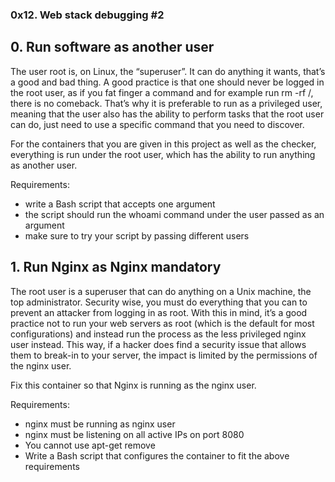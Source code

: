 ### 0x12. Web stack debugging #2

## 0. Run software as another user 
The user root is, on Linux, the “superuser”. It can do anything it wants, that’s a good and bad thing. A good practice is that one should never be logged in the root user, as if you fat finger a command and for example run rm -rf /, there is no comeback. That’s why it is preferable to run as a privileged user, meaning that the user also has the ability to perform tasks that the root user can do, just need to use a specific command that you need to discover.

For the containers that you are given in this project as well as the checker, everything is run under the root user, which has the ability to run anything as another user.

Requirements:

- write a Bash script that accepts one argument
- the script should run the whoami command under the user passed as an argument
- make sure to try your script by passing different users

## 1. Run Nginx as Nginx mandatory

The root user is a superuser that can do anything on a Unix machine, the top administrator. Security wise, you must do everything that you can to prevent an attacker from logging in as root. With this in mind, it’s a good practice not to run your web servers as root (which is the default for most configurations) and instead run the process as the less privileged nginx user instead. This way, if a hacker does find a security issue that allows them to break-in to your server, the impact is limited by the permissions of the nginx user.

Fix this container so that Nginx is running as the nginx user.

Requirements:
- nginx must be running as nginx user
- nginx must be listening on all active IPs on port 8080
- You cannot use apt-get remove
- Write a Bash script that configures the container to fit the above requirements

